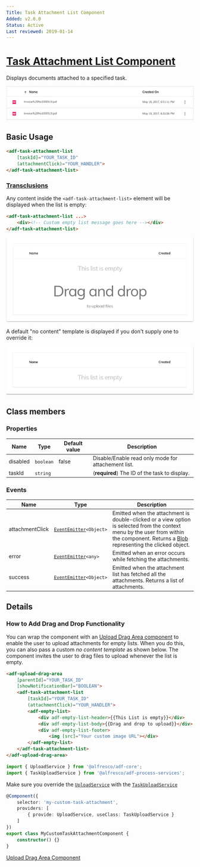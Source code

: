 ```yaml
---
Title: Task Attachment List Component
Added: v2.0.0
Status: Active
Last reviewed: 2019-01-14
---
```


# [Task Attachment List Component](../../lib/process-services/attachment/task-attachment-list.component.ts "Defined in task-attachment-list.component.ts")

Displays documents attached to a specified task.

![task-attachment-list-sample](../docassets/images/task-attachment-list.png)

## Basic Usage

```html
<adf-task-attachment-list 
    [taskId]="YOUR_TASK_ID" 
    (attachmentClick)="YOUR_HANDLER">
</adf-task-attachment-list>
```

### [Transclusions](../user-guide/transclusion.md)

Any content inside the `<adf-task-attachment-list>` element will be displayed
when the list is empty:

```html
<adf-task-attachment-list ...>
    <div><!-- Custom empty list message goes here --></div>
</adf-task-attachment-list>
```

![custom-no-content-drag-drop-template-sample](../docassets/images/custom-no-content-drag-drop-template.png)

A default "no content" template is displayed if you don't supply one to override it:

![default-no-content-template-sample](../docassets/images/default-no-content-template.png)

## Class members

### Properties

| Name | Type | Default value | Description |
| ---- | ---- | ------------- | ----------- |
| disabled | `boolean` | false | Disable/Enable read only mode for attachement list. |
| taskId | `string` |  | (**required**) The ID of the task to display. |

### Events

| Name | Type | Description |
| ---- | ---- | ----------- |
| attachmentClick | [`EventEmitter`](https://angular.io/api/core/EventEmitter)`<Object>` | Emitted when the attachment is double-clicked or a view option is selected from the context menu by the user from within the component. Returns a [Blob](https://developer.mozilla.org/en-US/docs/Web/API/Blob) representing the clicked object. |
| error | [`EventEmitter`](https://angular.io/api/core/EventEmitter)`<any>` | Emitted when an error occurs while fetching the attachments. |
| success | [`EventEmitter`](https://angular.io/api/core/EventEmitter)`<Object>` | Emitted when the attachment list has fetched all the attachments. Returns a list of attachments. |

## Details

### How to Add Drag and Drop Functionality

You can wrap the component with an [Upload Drag Area component](../content-services/upload-drag-area.component.md)
to enable the user to upload attachments for empty lists. When you do this, you can also pass
a custom _no content template_ as shown below. The component invites the user to drag files to
upload whenever the list is empty.

<!-- {% raw %} -->

```html
<adf-upload-drag-area
    [parentId]="YOUR_TASK_ID"
    [showNotificationBar]="BOOLEAN">
    <adf-task-attachment-list  
        [taskId]="YOUR_TASK_ID"
        (attachmentClick)="YOUR_HANDLER">
        <adf-empty-list>
            <div adf-empty-list-header>{{This List is empty}}</div>
            <div adf-empty-list-body>{{Drag and drop to upload}}</div>
            <div adf-empty-list-footer>
                <img [src]="Your custom image URL"></div> 
        </adf-empty-list>
    </adf-task-attachment-list>
</adf-upload-drag-area>
```

<!-- {% endraw %} -->

```ts
import { UploadService } from '@alfresco/adf-core';
import { TaskUploadService } from '@alfresco/adf-process-services';
```

Make sure you override the [`UploadService`](../core/upload.service.md) with the [`TaskUploadService`](../../lib/process-services/task-list/services/task-upload.service.ts)

```ts
@Component({
    selector: 'my-custom-task-attachment',
    providers: [
        { provide: UploadService, useClass: TaskUploadService }
    ]
})
export class MyCustomTaskAttachmentComponent {
    constructor() {}
}
```

[Upload Drag Area Component](../content-services/upload-drag-area.component.md)
